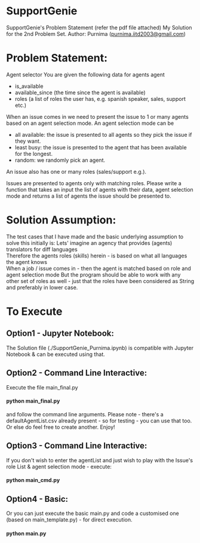 # SupportGenie
SupportGenie's Problem Statement (refer the pdf file attached) 
My Solution for the 2nd Problem Set.
Author: Purnima (purnima.iitd2003@gmail.com)

# Problem Statement:
Agent selector
You are given the following data for agents
agent
- is_available
- available_since (the time since the agent is available)
- roles (a list of roles the user has, e.g. spanish speaker, sales, support etc.)

When an issue comes in we need to present the issue to 1 or many agents based on an agent
selection mode. An agent selection mode can be 
- all available: the issue is presented to all agents so they pick the issue if they want.
- least busy: the issue is presented to the agent that has been available for the longest. 
- random: we randomly pick an agent. 

An issue also has one or many roles (sales/support e.g.).

Issues are presented to agents only with matching roles. Please write a function that takes an input the list of agents with their data, agent selection mode and returns a list of agents the issue should be presented to.

# Solution Assumption:
The test cases that I have made and the basic underlying assumption to solve this initially is:
  Lets' imagine an agency that provides (agents) translators for diff languages                  
  Therefore the agents roles (skills) herein - is based on what all languages the agent knows    
  When a job / issue comes in - then the agent is matched based on role and agent selection mode 
But the program should be able to work with any other set of roles as well - just that the roles have been considered as String and preferably in lower case.

# To Execute
## Option1 - Jupyter Notebook:
The Solution file (./SupportGenie_Purnima.ipynb) is compatible with Jupyter Notebook & can be executed using that.

## Option2 - Command Line Interactive:
Execute the file main_final.py
#### python main_final.py
and follow the command line arguments.
Please note - there's a defaultAgentList.csv already present - so for testing - you can use that too.
Or else do feel free to create another. Enjoy!

## Option3 - Command Line Interactive:
If you don't wish to enter the agentList and just wish to play with the Issue's role List & agent selection mode - execute:
#### python main_cmd.py

## Option4 - Basic:
Or you can just execute the basic main.py and code a customised one (based on main_template.py) - for direct execution. 
#### python main.py

